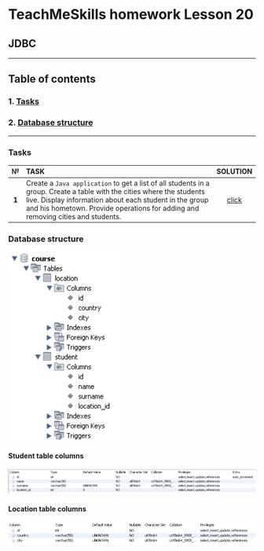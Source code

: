 # TeachMeSkills homework Lesson 20

## JDBC

--- 

## Table of contents

### 1. [Tasks](https://github.com/IvanHayel/TeachMeSkills_HW_Lesson_20#tasks)
### 2. [Database structure](https://github.com/IvanHayel/TeachMeSkills_HW_Lesson_20#database-structure)

--- 

### Tasks

| **№** | **TASK**                                                                                                                                                                                                                                                            |                                                   **SOLUTION**                                                   |
|:-----:|:--------------------------------------------------------------------------------------------------------------------------------------------------------------------------------------------------------------------------------------------------------------------|:----------------------------------------------------------------------------------------------------------------:|
| **1** | Create a `Java application` to get a list of all students in a group. Create a table with the cities where the students live. Display information about each student in the group and his hometown. Provide operations for adding and removing cities and students. | [click](https://github.com/IvanHayel/TeachMeSkills_HW_Lesson_20/tree/master/src/main/java/by/teachmeskills/task) |

### Database structure

![structure](https://github.com/IvanHayel/TeachMeSkills_HW_Lesson_20/blob/master/screenshots/structure.png)

#### Student table columns

![student table](https://github.com/IvanHayel/TeachMeSkills_HW_Lesson_20/blob/master/screenshots/student_table.png)

#### Location table columns

![location table](https://github.com/IvanHayel/TeachMeSkills_HW_Lesson_20/blob/master/screenshots/location_table.png)